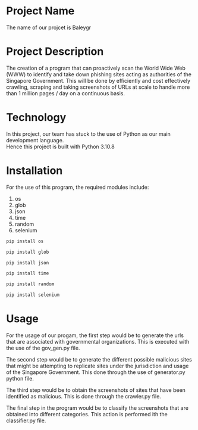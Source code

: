 
# Project Name

The name of our projcet is Baleygr

# Project Description

The creation of a program that can proactively scan the World Wide Web (WWW) to identify
and take down phishing sites acting as authorities of the
Singapore Government. This will be done by efficiently and cost effectively crawling, scraping
and taking screenshots of URLs at scale to handle more than 1 million pages / day on a continuous basis.

# Technology

In this project, our team has stuck to the use of Python as our main development language.\
Hence this project is built with Python 3.10.8

# Installation

For the use of this program, the required modules include:

1. os
2. glob
3. json
4. time
5. random
6. selenium

```python
pip install os

pip install glob

pip install json

pip install time

pip install random

pip install selenium
```

# Usage

For the usage of our progam, the first step would be to generate the urls that are associated with governmental organizations. This is executed with the use of the gov_gen.py file.

The second step would be to generate the different possible malicious sites that might be attempting to replicate sites under the jurisdiction and usage of the Singapore Government. This done through the use of generator.py python file.

The third step would be to obtain the screenshots of sites that have been identified as malicious. This is done through the crawler.py file. 

The final step in the program would be to classify the screenshots that are obtained into different categories. This action is performed ith the classifier.py file.


